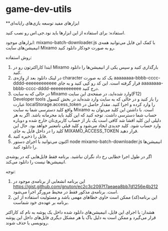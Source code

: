 # game-dev-utils
**ابزارهای مفید توسعه بازی‌های رایانه‌ای

استفاده:
برای استفاده از این ابزارها باید نود.جی.اس رو نصب کنید.

ابزارهای موجود:
mixamo-batch-downloader.js
با کمک این فایل می‌توانید همه‌ی انیمیشن‌های سایت Mixamo رو به صورت خودکار دانلود کنید.

روش استفاده:
1. ابتدا کاراکترتون رو در Mixamo بارگذاری کنید و سپس یکی از انیمیشن‌ها را دانلود کنید.
2. در لینک دانلود بعد از واژه‌ی character یک کد به صورت aaaaaaaa-bbbb-cccc-dddd-eeeeeeeeeeee قرار گرفته است. این کد رو کپی کنید و به جای aaaaaaaa-bbbb-cccc-dddd-eeeeeeeeeeee درج کنید.
3. در حالی که به سایت Mixamo وارد شده‌اید، در صفحه‌ی این سایت(F12) Developer tools را باز کنید و در حالی که به سایت وارد شده‌اید در بخش کنسول عبارت localStorage.access_token را وارد کرده و اجرا کنید. مقدار حاصل در واقع کلید دسترسی شما به سایت Mixamo است. با داشتن این کلید می‌توان به حساب شما دسترسی داشت. توجه کنید که این کلید باید محرمانه باشد. اگر به هر دلیلی این کلید افشا شد کافی است یک بار از حساب کاربری‌تان خارج شده و دوباره وارد حساب شود. کلید جدیدی ایجاد می‌شود و کلید قبلی نامعتبر خواهد بود. حال این کلید را در داخل فایل به جای MIXAMO_ACCESS_TOKEN قرار دهید.
4. فایل را ذخیره کنید.
5. اکنون می‌توانید با اجرای دستور node mixamo-batch-downloader.js انیمیشن‌ها را دانلود کنید. 

اگر در طول اجرا خطایی رخ داد نگران نباشید. برنامه فقط فایل‌هایی که در پوشه‌ی انیمیشن‌ها نیست را دانلود می‌کند.



توجه:
1. این برنامه انشعابی از برنامه‌ی موجود در https://gist.github.com/gnuton/ec2c3c2097f7aeaea8bb7d1256e4b212 است. برنامه‌ی مذکور فقط در محیط مرورگر اجرا می‌شود.
2. این برنامه(کد) ممکن است حاوی خطاهای مهمی باشد و مسئولیت استفاده از این برنامه بر عهده‌ی خود شماست.

هشدار:
با اجرای این فایل، انیمیشن‌های دانلود شده داخل یک پوشه به نام کد کاراکتر قرار می‌گیرد و ممکن است به دلیل باگ یا هر مشکل دیگری فایل‌های داخل این پوشه رونویسی یا حذف شوند. 

